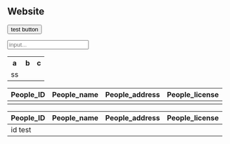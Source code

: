 <title>Home</title>
<h2>Website</h2>

<button>test button</button>



<form>
    <input placeholder=input...>
</form>




<table>
    <tr>
        <th>a</th>
        <th>b</th>
        <th>c</th>
    </tr>
    <tr>
        <td>ss</td>
    </tr>
</table>






<table class="table table-striped" id="searchPeople">
                    <thead>
                        <tr>
                            <th>People_ID</th>
                            <th>People_name</th>
                            <th>People_address</th>
                            <th>People_license</th>
                        </tr>
                    </thead>
                    <tbody>
                        <?php foreach ($people as $person) { ?>
                            <tr>
                                <td><?php echo $person["People_ID"]; ?></td>
                                <td><?php echo $person["People_name"]; ?></td>
                                <td><?php echo $person["People_address"]; ?></td>
                                <td><?php echo $person["People_licence"]; ?></td>
                            </tr>
                        <?php } ?>
                    </tbody>
                </table>



<table>
    <thead>
        <tr>
            <th>People_ID</th>
            <th>People_name</th>
            <th>People_address</th>
            <th>People_license</th>
        </tr>
    </thead>
    <tbody>
        <tr>
            <td>id test</td>
            <td><?php echo $person["People_name"]; ?></td>
            <td><?php echo $person["People_address"]; ?></td>
            <td><?php echo $person["People_licence"]; ?></td>
        </tr>
    </tbody>
</table>

